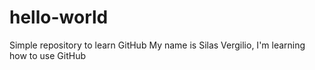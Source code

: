 # hello-world
Simple repository to learn GitHub
 My name is Silas Vergilio, I'm learning how to use GitHub
